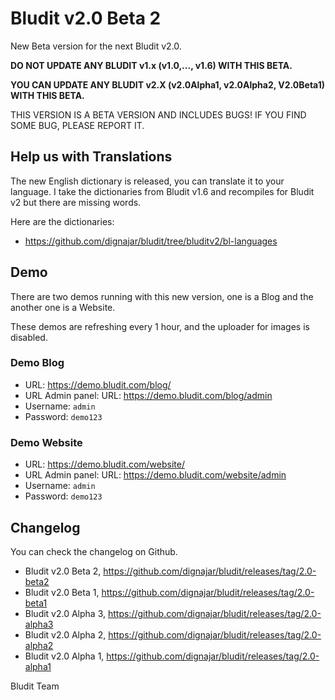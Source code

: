 # Bludit v2.0 Beta 2
<!-- Date: 2017-09-11 20:00:00 -->

New Beta version for the next Bludit v2.0.

**DO NOT UPDATE ANY BLUDIT v1.x (v1.0,..., v1.6) WITH THIS BETA.**

**YOU CAN UPDATE ANY BLUDIT v2.X (v2.0Alpha1, v2.0Alpha2, V2.0Beta1) WITH THIS BETA.**

THIS VERSION IS A BETA VERSION AND INCLUDES BUGS! IF YOU FIND SOME BUG, PLEASE REPORT IT.

<!-- pagebreak -->

## Help us with Translations
The new English dictionary is released, you can translate it to your language. I take the dictionaries from Bludit v1.6 and recompiles for Bludit v2 but there are missing words.

Here are the dictionaries:
- https://github.com/dignajar/bludit/tree/bluditv2/bl-languages

## Demo
There are two demos running with this new version, one is a Blog and the another one is a Website.

These demos are refreshing every 1 hour, and the uploader for images is disabled.

### Demo Blog
- URL: https://demo.bludit.com/blog/
- URL Admin panel: URL: https://demo.bludit.com/blog/admin
- Username: `admin`
- Password: `demo123`

### Demo Website
- URL: https://demo.bludit.com/website/
- URL Admin panel: URL: https://demo.bludit.com/website/admin
- Username: `admin`
- Password: `demo123`

## Changelog
You can check the changelog on Github.
- Bludit v2.0 Beta 2, https://github.com/dignajar/bludit/releases/tag/2.0-beta2
- Bludit v2.0 Beta 1, https://github.com/dignajar/bludit/releases/tag/2.0-beta1
- Bludit v2.0 Alpha 3, https://github.com/dignajar/bludit/releases/tag/2.0-alpha3
- Bludit v2.0 Alpha 2, https://github.com/dignajar/bludit/releases/tag/2.0-alpha2
- Bludit v2.0 Alpha 1, https://github.com/dignajar/bludit/releases/tag/2.0-alpha1

Bludit Team
